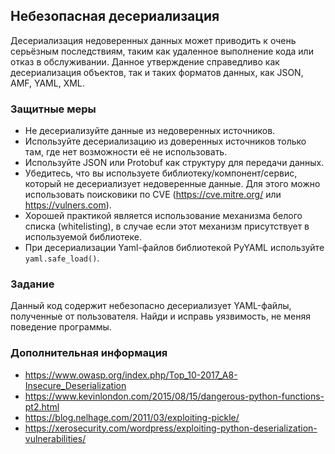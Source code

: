 ## Небезопасная десериализация

Десериализация недоверенных данных может приводить к очень серьёзным последствиям, таким как удаленное выполнение кода или отказ в обслуживании. Данное утверждение справедливо как десериализация объектов, так и таких форматов данных, как JSON, AMF, YAML, XML.

### Защитные меры

* Не десериализуйте данные из недоверенных источников.
* Используйте десериализацию из доверенных источников только там, где нет возможности её не использовать.
* Используйте JSON или Protobuf как структуру для передачи данных.
* Убедитесь, что вы используете библиотеку/компонент/сервис, который не десериализует недоверенные данные. Для этого можно использовать поисковики по CVE (https://cve.mitre.org/ или https://vulners.com).
* Хорошей практикой является использование механизма белого списка (whitelisting), в случае если этот механизм присутствует в используемой библиотеке.
* При десериализации Yaml-файлов библиотекой PyYAML используйте ```yaml.safe_load()```.

### Задание

Данный код содержит небезопасно десериализует YAML-файлы, полученные от пользователя. Найди и исправь уязвимость, не меняя поведение программы.

### Дополнительная информация

* https://www.owasp.org/index.php/Top_10-2017_A8-Insecure_Deserialization
* https://www.kevinlondon.com/2015/08/15/dangerous-python-functions-pt2.html
* https://blog.nelhage.com/2011/03/exploiting-pickle/
* https://xerosecurity.com/wordpress/exploiting-python-deserialization-vulnerabilities/